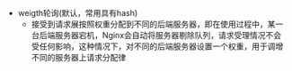 + weigth轮询(默认，常用具有hash)
  + 接受到请求展按照权重分配到不同的后端服务器，即在使用过程中，某一台后端服务器宕机，Nginx会自动将服务器剔除队列，请求受理情况不会受任何影响，这种情况下，对不同的后端服务器设置一个权重，用于调增不同的服务器上请求分配律
